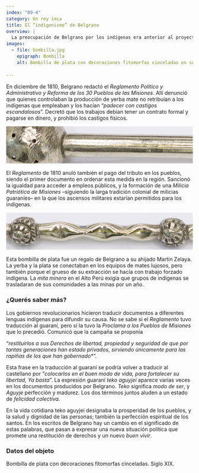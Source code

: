 ```yaml
---
index: "09-4"
category: Un rey inca
title: El “indigenismo” de Belgrano 
overview: |
  La preocupación de Belgrano por los indígenas era anterior al proyecto incaico. Ya en la expedición que condujo al Paraguay intentó mejorar la situación de los pueblos guaraníes que habían sido misiones jesuitas hasta 1768.
images:
  - file: bombilla.jpg
    epigraph: Bombilla
    alt: Bombilla de plata con decoraciones fitomorfas cinceladas en su cánula. El filtro tiene forma esférica y el pico es aplanado.

---
```




En diciembre de 1810, Belgrano redactó el *Reglamento Político y Administrativo y Reforma de los 30 Pueblos de las Misiones*. Allí denunció que quienes controlaban la producción de yerba mate no retribuían a los indígenas que empleaban y los hacían “*padecer con castigos escandalosos*”. Decretó que los trabajos debían tener un contrato formal y pagarse en dinero, y prohibió los castigos físicos.

![](./eje09-4-a.jpg)

El *Reglamento* de 1810 anuló también el pago del tributo en los pueblos, siendo el primer documento en ordenar esta medida en la región. Sancionó la igualdad para acceder a empleos públicos, y la formación de una *Milicia Patriótica de Misiones* –siguiendo la larga tradición colonial de milicias guaraníes– en la que los ascensos militares estarían permitidos para los indígenas.

![](./eje09-4-b.jpg)

Esta bombilla de plata fue un regalo de Belgrano a su ahijado Martín Zelaya. La yerba y la plata se conectaban en los equipos de mates lujosos, pero también porque el grueso de su extracción se hacía con trabajo forzado indígena. La *mita minera* en el Alto Perú exigía que grupos de indígenas se trasladaran de sus comunidades a las minas por un año.


### ¿Querés saber más?
Los gobiernos revolucionarios hicieron traducir documentos a diferentes lenguas indígenas para difundir su causa. No se sabe si el *Reglamento* tuvo traducción al guaraní, pero sí la tuvo la *Proclama a los Pueblos de Misiones* que lo precedió. Comunicó que la campaña se proponía

 “*restituirlos a sus Derechos de libertad, propiedad y seguridad de que por tantas generaciones han estado privados, sirviendo únicamente para las rapiñas de los que han gobernado**”.

Esta frase en la traducción al guaraní se podría volver a traducir al castellano por “*colocarlos en el buen modo de vida, para fortalecer su libertad, Ya basta*”. La expresión guaraní *teko aguyjei* aparece varias veces en los documentos producidos por Belgrano. *Teko* significa *modo de ser*, y *Aguyje* perfección y madurez. Los dos términos juntos aluden a un estado de *felicidad colectiva*.

En la vida cotidiana teko aguyjei designaba la prosperidad de los pueblos, y la salud y dignidad de las personas; también la perfección espiritual de los santos. En los escritos de Belgrano hay un cambio en el significado de estas palabras, que pasan a expresar una nueva situación política que promete una restitución de derechos y un nuevo *buen vivir*.

### Datos del objeto
Bombilla de plata con decoraciones fitomorfas cinceladas. Siglo XIX.

